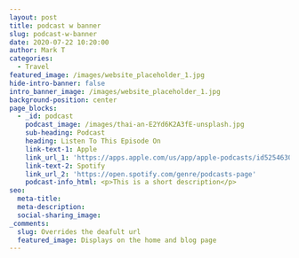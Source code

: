 ```yaml
---
layout: post
title: podcast w banner
slug: podcast-w-banner
date: 2020-07-22 10:20:00
author: Mark T
categories:
  - Travel
featured_image: /images/website_placeholder_1.jpg
hide-intro-banner: false
intro_banner_image: /images/website_placeholder_1.jpg
background-position: center
page_blocks:
  - _id: podcast
    podcast_image: /images/thai-an-E2Yd6K2A3fE-unsplash.jpg
    sub-heading: Podcast
    heading: Listen To This Episode On
    link-text-1: Apple
    link_url_1: 'https://apps.apple.com/us/app/apple-podcasts/id525463029'
    link-text-2: Spotify
    link_url_2: 'https://open.spotify.com/genre/podcasts-page'
    podcast-info_html: <p>This is a short description</p>
seo:
  meta-title:
  meta-description:
  social-sharing_image:
_comments:
  slug: Overrides the deafult url
  featured_image: Displays on the home and blog page
---
```


